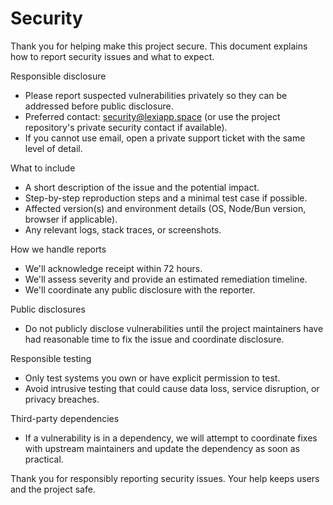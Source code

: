 # Security

Thank you for helping make this project secure. This document explains how to report security issues and what to expect.

Responsible disclosure

- Please report suspected vulnerabilities privately so they can be addressed before public disclosure.
- Preferred contact: security@lexiapp.space (or use the project repository's private security contact if available).
- If you cannot use email, open a private support ticket with the same level of detail.

What to include

- A short description of the issue and the potential impact.
- Step-by-step reproduction steps and a minimal test case if possible.
- Affected version(s) and environment details (OS, Node/Bun version, browser if applicable).
- Any relevant logs, stack traces, or screenshots.

How we handle reports

- We'll acknowledge receipt within 72 hours.
- We'll assess severity and provide an estimated remediation timeline.
- We'll coordinate any public disclosure with the reporter.

Public disclosures

- Do not publicly disclose vulnerabilities until the project maintainers have had reasonable time to fix the issue and coordinate disclosure.

Responsible testing

- Only test systems you own or have explicit permission to test.
- Avoid intrusive testing that could cause data loss, service disruption, or privacy breaches.

Third-party dependencies

- If a vulnerability is in a dependency, we will attempt to coordinate fixes with upstream maintainers and update the dependency as soon as practical.

Thank you for responsibly reporting security issues. Your help keeps users and the project safe.
